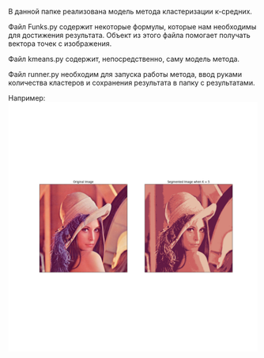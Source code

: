 В данной папке реализована модель метода кластеризации к-средних.

Файл Funks.py содержит некоторые формулы, которые нам необходимы для
достижения результата. Объект из этого файла помогает получать вектора
точек с изображения.

Файл kmeans.py содержит, непосредственно, саму модель метода.

Файл runner.py необходим для запуска работы метода, ввод руками 
количества кластеров и сохранения результата в папку с результатами.

Например:
![](res_figure.png)